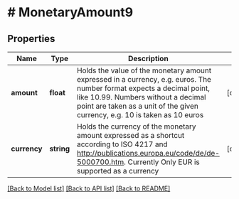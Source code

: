 # # MonetaryAmount9

## Properties

Name | Type | Description | Notes
------------ | ------------- | ------------- | -------------
**amount** | **float** | Holds the value of the monetary amount expressed in a currency, e.g. euros. The number format expects a decimal point, like 10.99. Numbers without a decimal point are taken as a unit of the given currency, e.g. 10 is taken as 10 euros | [optional]
**currency** | **string** | Holds the currency of the monetary amount expressed as a shortcut according to ISO 4217 and http://publications.europa.eu/code/de/de-5000700.htm. Currently Only EUR is supported as a currency | [optional]

[[Back to Model list]](../../README.md#models) [[Back to API list]](../../README.md#endpoints) [[Back to README]](../../README.md)
